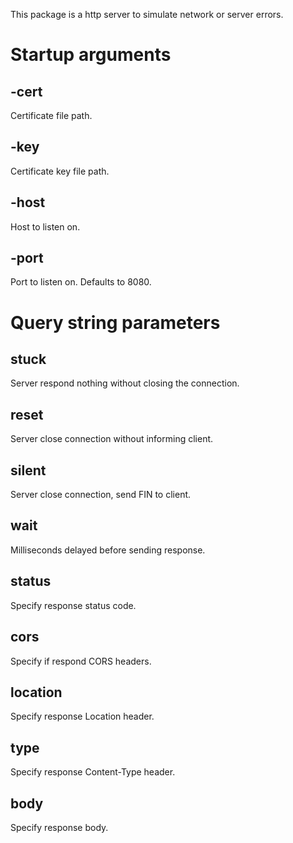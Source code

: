 This package is a http server to simulate network or server errors.

# Startup arguments
## -cert
Certificate file path.

## -key
Certificate key file path.

## -host
Host to listen on.

## -port
Port to listen on. Defaults to 8080.

# Query string parameters

## stuck
Server respond nothing without closing the connection.

## reset
Server close connection without informing client.

## silent
Server close connection, send FIN to client.

## wait
Milliseconds delayed before sending response.

## status
Specify response status code.

## cors
Specify if respond CORS headers.

## location
Specify response Location header.

## type
Specify response Content-Type header.

## body
Specify response body.
